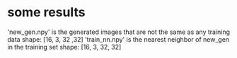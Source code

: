 # some results

'new_gen.npy' is the generated images that are not the same as any training data
shape: [16, 3, 32 ,32]
'train_nn.npy' is the nearest neighbor of new_gen in the training set
shape: [16, 3, 32, 32]
